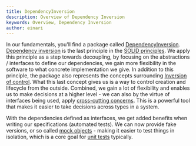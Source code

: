 ```yaml
---
title: DependencyInversion
description: Overview of Dependency Inversion
keywords: Overview, Dependency Inversion
author: einari
---
```

In our fundamentals, you'll find a package called [DependencyInversion](https://www.nuget.org/packages/Dolittle.DependencyInversion/).
[Dependency inversion](https://en.wikipedia.org/wiki/Dependency_inversion_principle) is the last principle
in the [SOLID principles](https://en.wikipedia.org/wiki/SOLID). We apply this principle as a step towards
decoupling, by focusing on the abstractions / interfaces to define our dependencies, we gain more flexibility
in the software to what concrete implementation we give. In addition to this principle, the package also represents
the concepts surrounding [Inversion of control](https://en.wikipedia.org/wiki/Inversion_of_control).
What this last concept gives us is a way to control creation and lifecycle from the outside. Combined,
we gain a lot of flexibility and enables us to make decisions at a higher level - we can also by
the virtue of interfaces being used, apply [cross-cutting concerns](https://en.wikipedia.org/wiki/Cross-cutting_concern).
This is a powerful tool that makes it easier to take decisions across types in a system.

With the dependencies defined as interfaces, we get added benefits when writing our specifications (automated tests).
We can now provide fake versions, or so called [mock objects](https://en.wikipedia.org/wiki/Mock_object) - making it
easier to test things in isolation, which is a core goal for [unit tests](https://en.wikipedia.org/wiki/Unit_testing) typically.